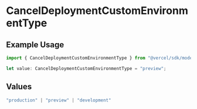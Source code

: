 # CancelDeploymentCustomEnvironmentType

## Example Usage

```typescript
import { CancelDeploymentCustomEnvironmentType } from "@vercel/sdk/models/operations";

let value: CancelDeploymentCustomEnvironmentType = "preview";
```

## Values

```typescript
"production" | "preview" | "development"
```